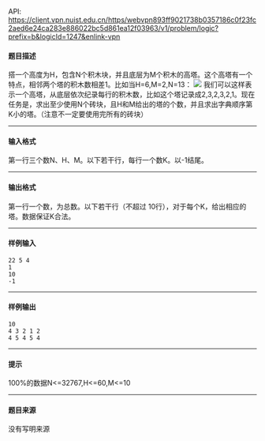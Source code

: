 API: https://client.vpn.nuist.edu.cn/https/webvpn893ff9021738b0357186c0f23fc2aed6e24ca283e886022bc5d861ea12f03963/v1/problem/logic?prefix=b&logicId=1247&enlink-vpn

#### 题目描述

搭一个高度为H，包含N个积木块，并且底层为M个积木的高塔。这个高塔有一个特点，相邻两个塔的积木数相差1。比如当H=6,M=2,N=13： ![](../file/1247_0.jpg) 我们可以这样表示一个高塔，从底层依次纪录每行的积木数，比如这个塔记录成2,3,2,3,2,1。现在任务是，求出至少使用N个砖块，且H和M给出的塔的个数，并且求出字典顺序第K小的塔。（注意不一定要使用完所有的砖块）

---

#### 输入格式

第一行三个数N、H、M。以下若干行，每行一个数K。以-1结尾。

---

#### 输出格式

第一行一个数，为总数。以下若干行（不超过 10行），对于每个K，给出相应的塔。数据保证K合法。

---

#### 样例输入
```
22 5 4
1
10
-1
```

---

#### 样例输出
```
10
4 3 2 1 2
4 5 4 5 4

```

---

#### 提示

100%的数据N<=32767,H<=60,M<=10

---

#### 题目来源

没有写明来源
